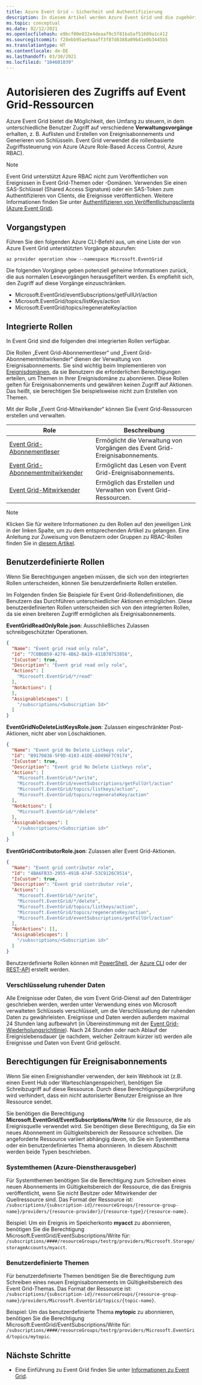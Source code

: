 ```yaml
---
title: Azure Event Grid – Sicherheit und Authentifizierung
description: In diesem Artikel werden Azure Event Grid und die zugehörigen Begriffe beschrieben.
ms.topic: conceptual
ms.date: 02/12/2021
ms.openlocfilehash: e9bcf00e832e4deaaf9c5f81ba5af51609a1c412
ms.sourcegitcommit: f28ebb95ae9aaaff3f87d8388a09b41e0b3445b5
ms.translationtype: HT
ms.contentlocale: de-DE
ms.lasthandoff: 03/30/2021
ms.locfileid: "104601039"
---
```

# <a name="authorizing-access-to-event-grid-resources"></a>Autorisieren des Zugriffs auf Event Grid-Ressourcen
Azure Event Grid bietet die Möglichkeit, den Umfang zu steuern, in dem unterschiedliche Benutzer Zugriff auf verschiedene **Verwaltungsvorgänge** erhalten, z. B. Auflisten und Erstellen von Ereignisabonnements und Generieren von Schlüsseln. Event Grid verwendet die rollenbasierte Zugriffssteuerung von Azure (Azure Role-Based Access Control, Azure RBAC).

> [!NOTE]
> Event Grid unterstützt Azure RBAC nicht zum Veröffentlichen von Ereignissen in Event Grid-Themen oder -Domänen. Verwenden Sie einen SAS-Schlüssel (Shared Access Signature) oder ein SAS-Token zum Authentifizieren von Clients, die Ereignisse veröffentlichen. Weitere Informationen finden Sie unter [Authentifizieren von Veröffentlichungsclients (Azure Event Grid)](security-authenticate-publishing-clients.md). 

## <a name="operation-types"></a>Vorgangstypen
Führen Sie den folgenden Azure CLI-Befehl aus, um eine Liste der von Azure Event Grid unterstützten Vorgänge abzurufen: 

```azurecli-interactive
az provider operation show --namespace Microsoft.EventGrid
```

Die folgenden Vorgänge geben potenziell geheime Informationen zurück, die aus normalen Lesevorgängen herausgefiltert werden. Es empfiehlt sich, den Zugriff auf diese Vorgänge einzuschränken. 

* Microsoft.EventGrid/eventSubscriptions/getFullUrl/action
* Microsoft.EventGrid/topics/listKeys/action
* Microsoft.EventGrid/topics/regenerateKey/action


## <a name="built-in-roles"></a>Integrierte Rollen
In Event Grid sind die folgenden drei integrierten Rollen verfügbar. 

Die Rollen „Event Grid-Abonnementleser“ und „Event Grid-Abonnementmitwirkender“ dienen der Verwaltung von Ereignisabonnements. Sie sind wichtig beim Implementieren von [Ereignisdomänen](event-domains.md), da sie Benutzern die erforderlichen Berechtigungen erteilen, um Themen in Ihrer Ereignisdomäne zu abonnieren. Diese Rollen gelten für Ereignisabonnements und gewähren keinen Zugriff auf Aktionen. Das heißt, sie berechtigen Sie beispielsweise nicht zum Erstellen von Themen.

Mit der Rolle „Event Grid-Mitwirkender“ können Sie Event Grid-Ressourcen erstellen und verwalten. 


| Role | Beschreibung |
| ---- | ----------- | 
| [Event Grid-Abonnementleser](../role-based-access-control/built-in-roles.md#eventgrid-eventsubscription-reader) | Ermöglicht die Verwaltung von Vorgängen des Event Grid-Ereignisabonnements. |
| [Event Grid-Abonnementmitwirkender](../role-based-access-control/built-in-roles.md#eventgrid-eventsubscription-contributor) | Ermöglicht das Lesen von Event Grid-Ereignisabonnements. |
| [Event Grid-Mitwirkender](../role-based-access-control/built-in-roles.md#eventgrid-contributor) | Ermöglich das Erstellen und Verwalten von Event Grid-Ressourcen. |


> [!NOTE]
> Klicken Sie für weitere Informationen zu den Rollen auf den jeweiligen Link in der linken Spalte, um zu dem entsprechenden Artikel zu gelangen. Eine Anleitung zur Zuweisung von Benutzern oder Gruppen zu RBAC-Rollen finden Sie in [diesem Artikel](../role-based-access-control/quickstart-assign-role-user-portal.md).


## <a name="custom-roles"></a>Benutzerdefinierte Rollen

Wenn Sie Berechtigungen angeben müssen, die sich von den integrierten Rollen unterscheiden, können Sie benutzerdefinierte Rollen erstellen.

Im Folgenden finden Sie Beispiele für Event Grid-Rollendefinitionen, die Benutzern das Durchführen unterschiedlicher Aktionen ermöglichen. Diese benutzerdefinierten Rollen unterscheiden sich von den integrierten Rollen, da sie einen breiteren Zugriff ermöglichen als Ereignisabonnements.

**EventGridReadOnlyRole.json**: Ausschließliches Zulassen schreibgeschützter Operationen.

```json
{
  "Name": "Event grid read only role",
  "Id": "7C0B6B59-A278-4B62-BA19-411B70753856",
  "IsCustom": true,
  "Description": "Event grid read only role",
  "Actions": [
    "Microsoft.EventGrid/*/read"
  ],
  "NotActions": [
  ],
  "AssignableScopes": [
    "/subscriptions/<Subscription Id>"
  ]
}
```

**EventGridNoDeleteListKeysRole.json**: Zulassen eingeschränkter Post-Aktionen, nicht aber von Löschaktionen.

```json
{
  "Name": "Event grid No Delete Listkeys role",
  "Id": "B9170838-5F9D-4103-A1DE-60496F7C9174",
  "IsCustom": true,
  "Description": "Event grid No Delete Listkeys role",
  "Actions": [
    "Microsoft.EventGrid/*/write",
    "Microsoft.EventGrid/eventSubscriptions/getFullUrl/action"
    "Microsoft.EventGrid/topics/listkeys/action",
    "Microsoft.EventGrid/topics/regenerateKey/action"
  ],
  "NotActions": [
    "Microsoft.EventGrid/*/delete"
  ],
  "AssignableScopes": [
    "/subscriptions/<Subscription id>"
  ]
}
```

**EventGridContributorRole.json**: Zulassen aller Event Grid-Aktionen.

```json
{
  "Name": "Event grid contributor role",
  "Id": "4BA6FB33-2955-491B-A74F-53C9126C9514",
  "IsCustom": true,
  "Description": "Event grid contributor role",
  "Actions": [
    "Microsoft.EventGrid/*/write",
    "Microsoft.EventGrid/*/delete",
    "Microsoft.EventGrid/topics/listkeys/action",
    "Microsoft.EventGrid/topics/regenerateKey/action",
    "Microsoft.EventGrid/eventSubscriptions/getFullUrl/action"
  ],
  "NotActions": [],
  "AssignableScopes": [
    "/subscriptions/<Subscription id>"
  ]
}
```

Benutzerdefinierte Rollen können mit [PowerShell](../role-based-access-control/custom-roles-powershell.md), der [Azure CLI](../role-based-access-control/custom-roles-cli.md) oder der [REST-API](../role-based-access-control/custom-roles-rest.md) erstellt werden.



### <a name="encryption-at-rest"></a>Verschlüsselung ruhender Daten

Alle Ereignisse oder Daten, die vom Event Grid-Dienst auf den Datenträger geschrieben werden, werden unter Verwendung eines von Microsoft verwalteten Schlüssels verschlüsselt, um die Verschlüsselung der ruhenden Daten zu gewährleisten. Ereignisse und Daten werden außerdem maximal 24 Stunden lang aufbewahrt (in Übereinstimmung mit der [Event Grid-Wiederholungsrichtlinie](delivery-and-retry.md)). Nach 24 Stunden oder nach Ablauf der Ereignislebensdauer (je nachdem, welcher Zeitraum kürzer ist) werden alle Ereignisse und Daten von Event Grid gelöscht.

## <a name="permissions-for-event-subscriptions"></a>Berechtigungen für Ereignisabonnements
Wenn Sie einen Ereignishandler verwenden, der kein Webhook ist (z.B. einen Event Hub oder Warteschlangenspeicher), benötigen Sie Schreibzugriff auf diese Ressource. Durch diese Berechtigungsüberprüfung wird verhindert, dass ein nicht autorisierter Benutzer Ereignisse an Ihre Ressource sendet.

Sie benötigen die Berechtigung **Microsoft.EventGrid/EventSubscriptions/Write** für die Ressource, die als Ereignisquelle verwendet wird. Sie benötigen diese Berechtigung, da Sie ein neues Abonnement im Gültigkeitsbereich der Ressource schreiben. Die angeforderte Ressource variiert abhängig davon, ob Sie ein Systemthema oder ein benutzerdefiniertes Thema abonnieren. In diesem Abschnitt werden beide Typen beschrieben.

### <a name="system-topics-azure-service-publishers"></a>Systemthemen (Azure-Dienstherausgeber)
Für Systemthemen benötigen Sie die Berechtigung zum Schreiben eines neuen Abonnements im Gültigkeitsbereich der Ressource, die das Ereignis veröffentlicht, wenn Sie nicht Besitzer oder Mitwirkender der Quellressource sind. Das Format der Ressource ist: `/subscriptions/{subscription-id}/resourceGroups/{resource-group-name}/providers/{resource-provider}/{resource-type}/{resource-name}`.

Beispiel: Um ein Ereignis im Speicherkonto **myacct** zu abonnieren, benötigen Sie die Berechtigung Microsoft.EventGrid/EventSubscriptions/Write für: `/subscriptions/####/resourceGroups/testrg/providers/Microsoft.Storage/storageAccounts/myacct`.

### <a name="custom-topics"></a>Benutzerdefinierte Themen
Für benutzerdefinierte Themen benötigen Sie die Berechtigung zum Schreiben eines neuen Ereignisabonnements im Gültigkeitsbereich des Event Grid-Themas. Das Format der Ressource ist: `/subscriptions/{subscription-id}/resourceGroups/{resource-group-name}/providers/Microsoft.EventGrid/topics/{topic-name}`.

Beispiel: Um das benutzerdefinierte Thema **mytopic** zu abonnieren, benötigen Sie die Berechtigung Microsoft.EventGrid/EventSubscriptions/Write für: `/subscriptions/####/resourceGroups/testrg/providers/Microsoft.EventGrid/topics/mytopic`.



## <a name="next-steps"></a>Nächste Schritte

* Eine Einführung zu Event Grid finden Sie unter [Informationen zu Event Grid](overview.md).
